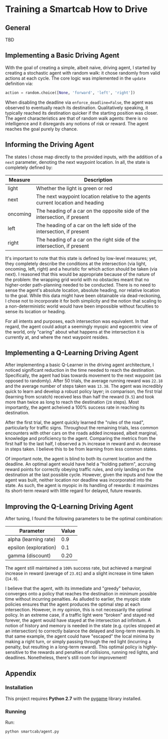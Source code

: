 Training a Smartcab How to Drive
================================

## General

TBD

## Implementing a Basic Driving Agent

<!-- Observe what you see with the agent's behavior as it takes random actions. Does the smartcab eventually make it to the destination? Are there any other interesting observations to note? -->

With the goal of creating a simple, albeit naive, driving agent, I started by creating a stochastic agent with random walk: it chose randomly from valid actions at each cycle. The core logic was implemented in the `update` definition via:

```python
action = random.choice([None, 'forward', 'left', 'right'])
```

When disabling the deadline via `enforce_deadline=False`, the agent was observed to eventually reach its destination. Qualitatively speaking, it typically reached its destination quicker if the starting position was closer. The agent characteristics are that of random walk agents: there is no intelligence and it disregards any notions of risk or reward. The agent reaches the goal purely by chance.

## Informing the Driving Agent

<!-- What states have you identified that are appropriate for modeling the smartcab and environment? Why do you believe each of these states to be appropriate for this problem? -->

The states I chose map directly to the provided inputs, with the addition of a `next` parameter, denoting the next waypoint location. In all, the state is completely defined by:

| Measure   | Description |
|-----------|-------------|
| light     | Whether the light is green or red |
| next      | The next waypoint location relative to the agents current location and heading |
| oncoming  | The heading of a car on the opposite side of the intersection, if present |
| left      | The heading of a car on the left side of the intersection, if present |
| right     | The heading of a car on the right side of the intersection, if present |

It's important to note that this state is defined by low-level measures; yet, they completely describe the conditions at the intersection (via light, oncoming, left, right) and a heuristic for which action should be taken (via next). I reasoned that this would be appropriate because of the nature of the problem: the wrapping grid world with no obstacles meant that no higher-order path-planning needed to be conducted. There is no need to sense the agent's absolute location, absolute heading, nor relative location to the goal. While this data might have been obtainable via dead-reckoning, I chose not to incorporate it for both simplicity and the notion that scaling to a non-deterministic world would have been impossible without faculties to sense its location or heading.

For all intents and purposes, each intersection was equivalent. In that regard, the agent could adopt a seemingly myopic and egocentric view of the world, only "caring" about what happens at the intersection it is currently at, and where the next waypoint resides.

## Implementing a Q-Learning Driving Agent

<!-- What changes do you notice in the agent's behavior when compared to the basic driving agent when random actions were always taken? Why is this behavior occurring? -->

After implementing a basic Q-Learner in the driving agent architecture, I noticed significant reduction in the time needed to reach the destination. Specifically, the agent had bias towards movement to the next waypoint (as opposed to randomly). After 50 trials, the average running reward was `22.18` and the average number of steps taken was `13.38`. The agent was incredibly quick to learn and develop a robust policy layer; in comparison, the first trial (learning from scratch) received less than half the reward (`9.5`) and took more than twice as long to reach the destination (`28` steps). Most importantly, the agent acheived a 100% success rate in reaching its destination.

After the first trial, the agent quickly learned the "rules of the road", particularly for traffic signs. Throughout the remaining trials, less common encounters with other cars on the roads added increased, albeit marginal, knowledge and proficiency to the agent. Comparing the metrics from the first half to the last half, I observed a `3%` increase in reward and `4%` decrease in steps taken. I believe this to be from learning from less common states.

Of important note, the agent is blind to both its current location and the deadline. An optimal agent would have held a "holding pattern", accruing reward points for correctly obeying traffic rules, and only landing on the destination at the last possible cycle. However, given the inputs and how the agent was built, neither location nor deadline was incorporated into the state. As such, the agent is myopic in its handling of rewards: it maximizes its short-term reward with little regard for delayed, future rewards.

## Improving the Q-Learning Driving Agent

<!-- Report the different values for the parameters tuned in your basic implementation of Q-Learning. For which set of parameters does the agent perform best? How well does the final driving agent perform? -->

After tuning, I found the following parameters to be the optimal combination:

| Parameter             | Value |
|-----------------------|-------|
| alpha (learning rate) | 0.9   |
| epsilon (exploration) | 0.1   |
| gamma (discount)      | 0.20  |

The agent still maintained a `100%` success rate, but achieved a marginal increase in reward (average of `23.01`) and a slight increase in time taken (`14.9`).

I believe that the agent, with its immediate and "greedy" behavior, converges onto a policy that reaches the destination in minimum possible time without incurring penalties. As alluded to earlier, the myopic state policies ensures that the agent produces the optimal step at each intersection. However, in my opinion, this is not necessarily the optimal policy. In an extreme case, if a traffic light were "broken" and stayed red forever, the agent would have stayed at the intersection ad infinitum. A notion of history and memory is needed in the state (e.g. cycles stopped at an intersection) to correctly balance the delayed and long-term rewards. In that same example, the agent could have "escaped" the local minima by making a right turn, or simply passing through the red light (incurring a penalty, but resulting in a long-term reward). This optimal policy is highly-sensitive to the rewards and penalties of collisions, running red lights, and deadlines. Nonetheless, there's still room for improvement!

## Appendix

### Installation

This project requires **Python 2.7** with the [pygame](https://www.pygame.org/wiki/GettingStarted) library installed.

### Running

Run:

```
python smartcab/agent.py
```  
